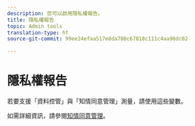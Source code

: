 ```yaml
---
description: 您可以啟用隱私權報告。
title: 隱私權報告
topic: Admin tools
translation-type: ht
source-git-commit: 99ee24efaa517e8da700c67818c111c4aa90dc02

---
```



# 隱私權報告

若要支援「資料控管」與「知情同意管理」測量，請使用這些變數。

如需詳細資訊，請參閱[知情同意管理](/help/admin/c-data-governance/consent-variables.md)。

